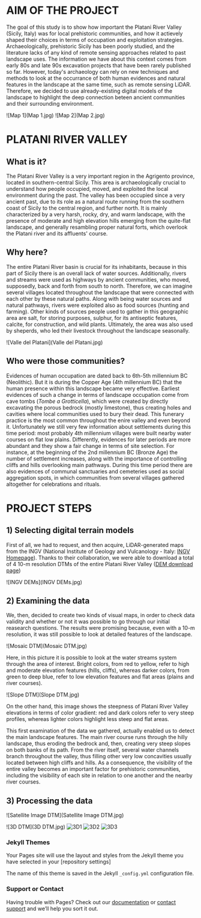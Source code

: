 # AIM OF THE PROJECT

The goal of this study is to show how important the Platani River Valley (Sicily, Italy) was for local prehistoric communities, and 
how it actievely shaped their choices in terms of occupation and exploitation strategies. Archaeologically, prehistoric Sicily has been poorly studied, and the literature lacks of any kind of remote sensing approaches related to past landscape uses. The information we have about this context comes from early 80s and late 90s excavation projects that have been rarely published so far. However, today's archaeology can rely on new techniques and methods to look at the occurrance of both human evidences and natural features in the landscape at the same time, such as remote sensing LiDAR. Therefore, we decided to use already-existing digital models of the landscape  to highlight the deep connection beteen ancient communities and their surrounding environment.

![Map 1](Map 1.jpg) ![Map 2](Map 2.jpg)

# PLATANI RIVER VALLEY
## What is it?

The Platani River Valley is a very important region in the Agrigento province, located in southern-central Sicily. This area is archaeologically crucial to understand how people occupied, moved, and exploited the local environment during the past. The valley has been occupied since a very ancient past, due to its role as a natural route running from the southern coast of Sicily to the central region, and further north. It is mainly characterized by a very harsh, rocky, dry, and warm landscape, with the presence of moderate and high elevation hills emerging from the quite-flat landscape, and generally resambling proper natural forts, which overlook the Platani river and its affluents' course.

## Why here?

The entire Platani River basin is crucial for its inhabitants, because in this part of Sicily there is an overall lack of water sources. Additionally, rivers and streams were used as highways by ancient communities, who moved, supposedly, back and forth from south to north. Therefore, we can imagine several villages located throughout the landscape that were connected with each other by these natural paths. Along with being water sources and natural pathways, rivers were exploited also as food sources (hunting and farming). Other kinds of sources people used to gather in this geographic area are salt, for storing purposes, sulphur, for its antiseptic features, calcite, for construction, and wild plants. Ultimately, the area was also used by sheperds, who led their livestock throughout the landscape seasonally.

![Valle del Platani](Valle del Platani.jpg)

## Who were those communities?

Evidences of human occupation are dated back to 6th-5th millennium BC (Neolithic). But it is during the Copper Age (4th millennium BC) that the human presence within this landscape became very effective. Earliest evidences of such a change in terms of landscape occupation come from cave tombs (*Tombe a Grotticella*), which were created by directly excavating the porous bedrock (mostly limestone), thus creating holes and cavities where local communities used to bury their dead. This funerary practice is the most common throughout the enire valley and even beyond it. Unfortunately we still very few information about settlements during this time period: most probably 4th millennium villages were built nearby water courses on flat low plains. Differently, evidences for later periods are more abundant and they show a fair change in terms of site selection. For instance, at the beginning of the 2nd millennium BC (Bronze Age) the number of settlement increases, along with the importance of controlling cliffs and hills overlooking main pathways. During this time period there are also evidences of communal sanctuaries and cemeteries used as social aggregation spots, in which communities from several villages gathered altogether for celebrations and rituals.

# PROJECT STEPS
## 1) Selecting digital terrain models

First of all, we had to request, and then acquire, LiDAR-generated maps from the INGV (National Institute of Geology and Vulcanology - Italy: [INGV Homepage](http://www.ingv.it/it/)). Thanks to their collaboration, we were able to download a total of 4 10-m resolution DTMs of the entire Platani River Valley ([DEM download page](http://tinitaly.pi.ingv.it/download.html))

![INGV DEMs](INGV DEMs.jpg)

## 2) Examining the data

We, then, decided to create two kinds of visual maps, in order to check data validity and whether or not it was possible to go through our initial reasearch questions. The results were promising because, even with a 10-m resolution, it was still possible to look at detailed features of the landscape.

![Mosaic DTM](Mosaic DTM.jpg)

Here, in this picture it is possible to look at the water streams system through the area of interest. Bright colors, from red to yellow, refer to high and moderate elevation features (hills, cliffs), whereas darker colors, from green to deep blue, refer to low elevation features and flat areas (plains and river courses).

![Slope DTM](Slope DTM.jpg)

On the other hand, this image shows the steepness of Platani River Valley elevations in terms of color gradient: red and dark colors refer to very steep profiles, whereas lighter colors highlight less steep and flat areas.

This first examination of the data we gathered, actually enabled us to detect the main landscape features. The main river course runs through the hilly landscape, thus eroding the bedrock and, then, creating very steep slopes on both banks of its path. From the river itself, several water channels branch throughout the valley, thus filling other very low concavities usually located between high cliffs and hills. As a consequence, the visibility of the entire valley becomes an important factor for prehistoric communities, including the visibility of each site in relation to one another and the nearby river courses.

## 3) Processing the data

![Satellite Image DTM](Satellite Image DTM.jpg)




![3D DTM](3D DTM.jpg)
![3D1](3D1.jpg)
![3D2](3D2.jpg)
![3D3](3D3.jpg)


### Jekyll Themes

Your Pages site will use the layout and styles from the Jekyll theme you have selected in your [repository settings]

The name of this theme is saved in the Jekyll `_config.yml` configuration file.


### Support or Contact

Having trouble with Pages? Check out our [documentation](https://help.github.com/categories/github-pages-basics/) or [contact support](https://github.com/contact) and we’ll help you sort it out.

